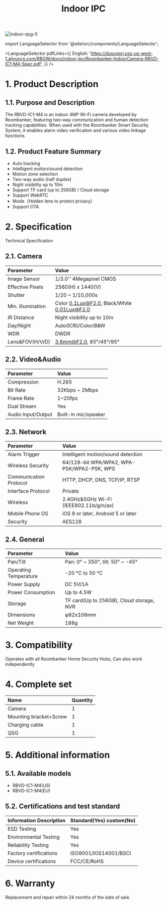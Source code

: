 ﻿---
description: Roombanker Indoor IPC.
title: Indoor IPC
tags:
- Indoor IPC spec
---

![indoor-qsg-0](https://dusunprj.oss-us-west-1.aliyuncs.com/RBGW/pic/indoor-ipc/spec/indoor-spec-1.png)

import LanguageSelector from '@site/src/components/LanguageSelector';

<LanguageSelector pdfLinks={{
  English: 'https://dusunprj.oss-us-west-1.aliyuncs.com/RBGW/docs/indoor-ipc/Roombanker-IndoorCamera-RBVD-IC1-M4-Spec.pdf',
}} />

# 1. Product Description
## 1.1. Purpose and Description
The RBVD-IC1-M4 is an indoor 4MP Wi-Fi camera developed by Roombanker, featuring two-way communication and human detection tracking capabilities. When used with the Roombanker Smart Security System, it enables alarm video verification and various video linkage functions.

## 1.2. Product Feature Summary

- Auto tracking
- Intelligent motion/sound detection
- Motion zone selection
- Two-way audio (half duplex)
- Night visibility up to 10m
- Support TF card (up to 256GB) / Cloud storage
- Support WebRTC
- Mode（Hidden lens to protect privacy）
- Support OTA

# 2. Specification
Technical Specification

## 2.1. Camera
| Parameter                      | Value                                        |
| :----------------------------- | :--------------------------------------------|
| Image Sensor                   | 1/3.0'' 4Megapixel CMOS                      |
| Effective Pixels               | 2560(H)  x  1440(V)                          |
| Shutter                        | 1/20 ~ 1/10,000s                               | 
| Min. Illumination              | Color 0.1Lux@F2.0, Black/White 0.01Lux@F2.0  |
| IR Distance                    | Night visibility up to 10m                   |
| Day/Night                      | Auto(ICR)/Color/B&W                          |
| WDR                            | DWDR                                         |
| Lens&FOV(H/V/D)                | 3.6mm@F2.0,  85°/45°/95°                     |

## 2.2. Video&Audio
| Parameter                      | Value                                        |
| :----------------------------- | :--------------------------------------------|
| Compression                    | H.265                                        |
| Bit Rate                       | 32Kbps ~ 2Mbps                                 |
| Frame Rate                     | 1~20fps                                      | 
| Dual Stream                    | Yes                                          |
| Audio Input/Output             | Built-in mic/speaker                         |

## 2.3. Network
| Parameter                      | Value                                        |
| :----------------------------- | :--------------------------------------------|
| Alarm Trigger                  | Intelligent motion/sound detection           |
| Wireless Security              | 64/128-bit WPA/WPA2, WPA-PSK/WPA2-PSK, WPS   |
| Communication Protocol         | HTTP, DHCP, DNS, TCP/IP, RTSP                | 
| Interface Protocol             | Private                                      |
| Wireless	                     | 2.4GHz&5GHz Wi-Fi (IEEE802.11b/g/n/ax)       |
| Mobile Phone OS                | iOS 9 or later, Android 5 or later           |
| Security                       | AES128                                       |

## 2.4. General
| Parameter                      | Value                                        |
| :----------------------------- | :--------------------------------------------|
| Pan/Tilt                       | Pan: 0° ~ 350°, tilt: 50° ~ -45°             |
| Operating Temperature          | -20 °C to 50 °C                              |
| Power Supply                   | DC 5V/1A                                     | 
| Power Consumption              | Up to 4.5W                                   |
| Storage	                       | TF card(Up to 256GB), Cloud storage, NVR     |
| Dimensions	                   | φ82x106mm                                    |
| Net Weight	                   | 188g                                         |


# 3. Compatibility
Operates with all Roombanker Home Security Hubs, Can also work independently

# 4. Complete set
| Name                        | Quantity |
| :-------------------------- | :--------|
| Camera                      | 1        |
| Mounting bracket+Screw      | 1        |
| Charging cable              | 1        |
| QSG                         | 1        |


# 5. Additional information
## 5.1. Available models
- RBVD-IC1-M4(US)
- RBVD-IC1-M4(EU)

## 5.2. Certifications and test standard

| Information Description        | Standard(Yes) custom(No)    |
| :----------------------------- | :---------------------------|
| ESD Testing                    | Yes                         |
| Environmental Testing          | Yes                         |
| Reliability Testing            | Yes                         | 
| Factory certifications         | ISO9001/IOS14001/BSCI       |
| Device certifications          | FCC/CE/RoHS                 |

# 6. Warranty
Replacement and repair within 24 months of the date of sale. 

